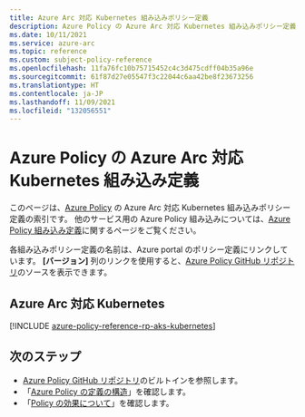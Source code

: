 ```yaml
---
title: Azure Arc 対応 Kubernetes 組み込みポリシー定義
description: Azure Policy の Azure Arc 対応 Kubernetes 組み込みポリシー定義のリストです。 これらの組み込みポリシー定義は、Azure リソースを管理するための一般的な方法を示します。
ms.date: 10/11/2021
ms.service: azure-arc
ms.topic: reference
ms.custom: subject-policy-reference
ms.openlocfilehash: 11fa76fc10b75715452c4c3d475cdff04b35a96e
ms.sourcegitcommit: 61f87d27e05547f3c22044c6aa42be8f23673256
ms.translationtype: HT
ms.contentlocale: ja-JP
ms.lasthandoff: 11/09/2021
ms.locfileid: "132056551"
---
```

# <a name="azure-policy-built-in-definitions-for-azure-arc-enabled-kubernetes"></a>Azure Policy の Azure Arc 対応 Kubernetes 組み込み定義

このページは、[Azure Policy](../../governance/policy/overview.md) の Azure Arc 対応 Kubernetes 組み込みポリシー定義の索引です。 他のサービス用の Azure Policy 組み込みについては、[Azure Policy 組み込み定義](../../governance/policy/samples/built-in-policies.md)に関するページをご覧ください。

各組み込みポリシー定義の名前は、Azure portal のポリシー定義にリンクしています。 **[バージョン]** 列のリンクを使用すると、[Azure Policy GitHub リポジトリ](https://github.com/Azure/azure-policy)のソースを表示できます。

## <a name="azure-arc-enabled-kubernetes"></a>Azure Arc 対応 Kubernetes

[!INCLUDE [azure-policy-reference-rp-aks-kubernetes](../../../includes/policy/reference/byrp/microsoft.kubernetes.md)]

## <a name="next-steps"></a>次のステップ

- [Azure Policy GitHub リポジトリ](https://github.com/Azure/azure-policy)のビルトインを参照します。
- 「[Azure Policy の定義の構造](../../governance/policy/concepts/definition-structure.md)」を確認します。
- 「[Policy の効果について](../../governance/policy/concepts/effects.md)」を確認します。
